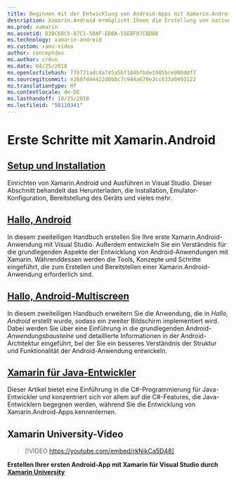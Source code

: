 ```yaml
---
title: Beginnen mit der Entwicklung von Android-Apps mit Xamarin.Android
description: Xamarin.Android ermöglicht Ihnen die Erstellung von nativen Android-Anwendungen, die die gleichen UI-Steuerelemente verwenden, wie in Java, jedoch mit der Flexibilität und Eleganz einer modernen Sprache (C#), der Leistungsfähigkeit der .NET-Basisklassenbibliothek (BCL) und einer erstklassigen IDE (Visual Studio) zur Verfügung. Diese Reihe wird die Grundlagen der Xamarin.Android-Entwicklung einführen. Sie führt Sie von der Einrichtung und Installation zum Erstellen der ersten Anwendung.
ms.prod: xamarin
ms.assetid: D3BC68C5-87C1-50AF-ED0A-55EBF07CBD8B
ms.technology: xamarin-android
ms.custom: xamu-video
author: conceptdev
ms.author: crdun
ms.date: 04/25/2018
ms.openlocfilehash: 77b721adc4a745a5bf184bfbde1985bce980ddf7
ms.sourcegitcommit: e268fd44422d0bbc7c944a678e2cc633a0493122
ms.translationtype: HT
ms.contentlocale: de-DE
ms.lasthandoff: 10/25/2018
ms.locfileid: "50110341"
---
```

# <a name="get-started-with-xamarinandroid"></a>Erste Schritte mit Xamarin.Android

## <a name="setup-and-installationandroidget-startedinstallationindexmd"></a>[Setup und Installation](~/android/get-started/installation/index.md)

Einrichten von Xamarin.Android und Ausführen in Visual Studio. Dieser Abschnitt behandelt das Herunterladen, die Installation, Emulator-Konfiguration, Bereitstellung des Geräts und vieles mehr.

## <a name="hello-androidandroidget-startedhello-androidindexmd"></a>[Hallo, Android](~/android/get-started/hello-android/index.md)

In diesem zweiteiligen Handbuch erstellen Sie Ihre erste Xamarin.Android-Anwendung mit Visual Studio. Außerdem entwickeln Sie ein Verständnis für die grundlegenden Aspekte der Entwicklung von Android-Anwendungen mit Xamarin.
Währenddessen werden die Tools, Konzepte und Schritte eingeführt, die zum Erstellen und Bereitstellen einer Xamarin.Android-Anwendung erforderlich sind.

## <a name="hello-android-multiscreenandroidget-startedhello-android-multiscreenindexmd"></a>[Hallo, Android-Multiscreen](~/android/get-started/hello-android-multiscreen/index.md)

In diesem zweiteiligen Handbuch erweitern Sie die Anwendung, die in _Hallo, Android_ erstellt wurde, sodass ein zweiter Bildschirm implementiert wird. Dabei werden Sie über eine Einführung in die grundlegenden Android-*Anwendungsbausteine* und detaillierte Informationen in der Android-Architektur eingeführt, bei der Sie ein besseres Verständnis der Struktur und Funktionalität der Android-Anwendung entwickeln.

## <a name="xamarin-for-java-developersandroidget-startedjava-developersmd"></a>[Xamarin für Java-Entwickler](~/android/get-started/java-developers.md)

Dieser Artikel bietet eine Einführung in die C#-Programmierung für Java-Entwickler und konzentriert sich vor allem auf die C#-Features, die Java-Entwicklern begegnen werden, während Sie die Entwicklung von Xamarin.Android-Apps kennenlernen.

## <a name="xamarin-university-video"></a>Xamarin University-Video

> [!VIDEO https://youtube.com/embed/rkNikCa5D48]

**Erstellen Ihrer ersten Android-App mit Xamarin für Visual Studio durch [Xamarin University](https://university.xamarin.com)**